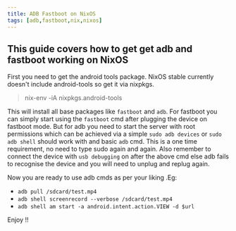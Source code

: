 ```yaml
---
title: ADB Fastboot on NixOS
tags: [adb,fastboot,nix,nixos]
---
```

## This guide covers how to get get adb and fastboot working on NixOS

First you need to get the android tools package. NixOS stable currently doesn't
include android-tools so get it via nixpkgs.

> nix-env -iA nixpkgs.android-tools

This will install all base packages like `fastboot` and `adb`. For fastboot you
can simply start using the `fastboot` cmd after plugging the device on fastboot
mode. But for adb you need to start the server with root permissions which can
be achieved via a simple 	`sudo adb devices` or `sudo adb shell` should work
with and basic `adb` cmd. This is a one time requirement, no need to type sudo
again and again. Also remember to connect the device with `usb debugging` on
after the above cmd else adb fails to recognise the device and you will need to
unplug and replug again.

Now you are ready to use adb cmds as per your liking .Eg:

* `adb pull /sdcard/test.mp4`
* `adb shell screenrecord --verbose /sdcard/test.mp4`
* `adb shell am start -a android.intent.action.VIEW -d $url`

Enjoy !!

